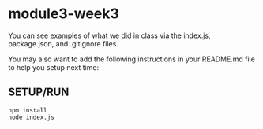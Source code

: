 # module3-week3

You can see examples of what we did in class via the index.js, package.json, and .gitignore files.

You may also want to add the following instructions in your README.md file to help you setup next time:

## SETUP/RUN

```
npm install
node index.js
```
